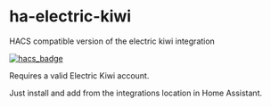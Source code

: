 # ha-electric-kiwi
HACS compatible version of the electric kiwi integration

[![hacs_badge](https://img.shields.io/badge/HACS-Custom-41BDF5.svg?style=for-the-badge)](https://github.com/hacs/integration)


Requires a valid Electric Kiwi account.

Just install and add from the integrations location in Home Assistant.


